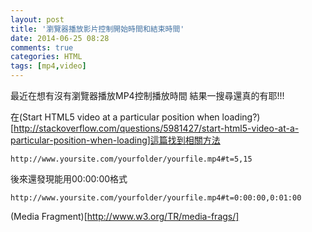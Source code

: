 ```yaml
---
layout: post
title: '瀏覽器播放影片控制開始時間和結束時間'
date: 2014-06-25 08:28
comments: true
categories: HTML
tags: [mp4,video]
---
```

最近在想有沒有瀏覽器播放MP4控制播放時間
結果一搜尋還真的有耶!!!

在(Start HTML5 video at a particular position when loading?)[http://stackoverflow.com/questions/5981427/start-html5-video-at-a-particular-position-when-loading]這篇找到相關方法
<!--more-->

```
http://www.yoursite.com/yourfolder/yourfile.mp4#t=5,15
```

後來還發現能用00:00:00格式
```
http://www.yoursite.com/yourfolder/yourfile.mp4#t=0:00:00,0:01:00
```


(Media Fragment)[http://www.w3.org/TR/media-frags/]